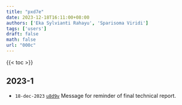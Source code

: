 ```yaml
---
title: "pxd7e"
date: 2023-12-18T16:11:00+08:00
authors: ['Eka Sylvianti Rahayu', 'Sparisoma Viridi']
tags: ['users']
draft: false
math: false
url: "000c"
---
```

{{< toc >}}


## 2023-1
+ `18-dec-2023` [`u8d9v`](https://osf.io/u8d9v) Message for reminder of final technical report.
